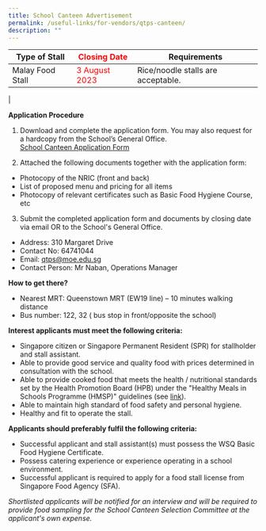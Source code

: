 ```yaml
---
title: School Canteen Advertisement
permalink: /useful-links/for-vendors/qtps-canteen/
description: ""
---
```

| Type of Stall | <font color="#ff0000">Closing Date</font> | Requirements |
|---|---|---|
| Malay Food Stall | <font color="#ff0000">3 August 2023</font> | Rice/noodle stalls are acceptable.|
|

**Application Procedure**

1. Download and complete the application form. You may also request for a hardcopy from the School’s General Office.<br>
 [School Canteen Application Form](/files/Advertisements/canteen%20application%20form.pdf)
 
2. Attached the following documents together with the application form:
* Photocopy of the NRIC (front and back)
* List of proposed menu and pricing for all items
* Photocopy of relevant certificates such as Basic Food Hygiene Course, etc

3. Submit the completed application form and documents by closing date via email OR to the School's General Office.

* Address: 310 Margaret Drive
* Contact No: 64741044
* Email: qtps@moe.edu.sg
* Contact Person: Mr Naban, Operations Manager

**How to get there?**
* Nearest MRT: Queenstown MRT (EW19 line) – 10 minutes walking distance
* Bus number: 122, 32 ( bus stop in front/opposite the school)

**Interest applicants must meet the following criteria:**
* Singapore citizen or Singapore Permanent Resident (SPR) for stallholder and stall assistant.
* Able to provide good service and quality food with prices determined in consultation with the school.
* Able to provide cooked food that meets the health / nutritional standards set by the Health Promotion Board (HPB) under the "Healthy Meals in Schools Programme (HMSP)" guidelines (see [link](https://www.hpb.gov.sg/schools/school-programmes/healthy-meals-in-schools-programme)).
* Able to maintain high standard of food safety and personal hygiene.
* Healthy and fit to operate the stall.

**Applicants should preferably fulfil the following criteria:**
* Successful applicant and stall assistant(s) must possess the WSQ Basic Food Hygiene Certificate.
* Possess catering experience or experience operating in a school environment.
* Successful applicant is required to apply for a food stall license from Singapore Food Agency (SFA).


*Shortlisted applicants will be notified for an interview and will be required to provide food sampling for the School Canteen Selection Committee at the applicant's own expense.*